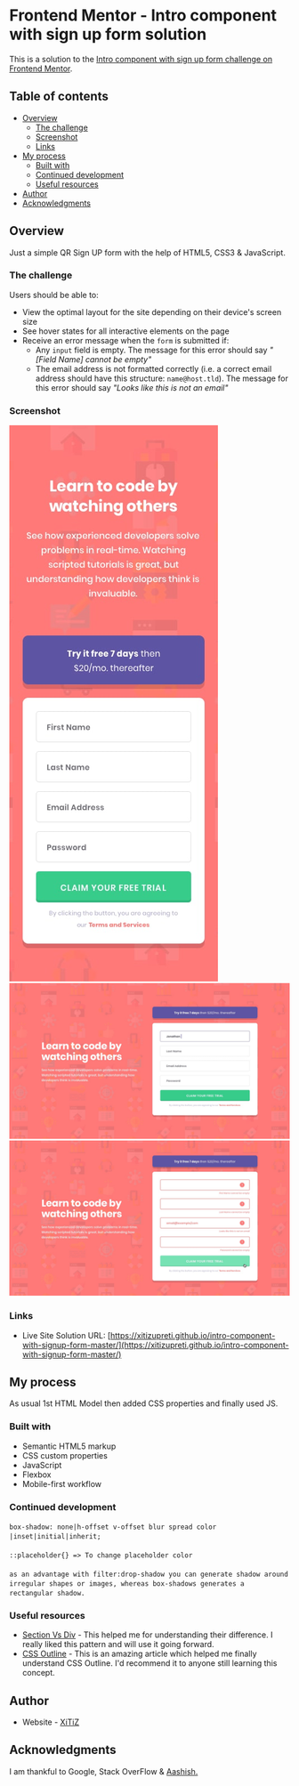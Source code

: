 # Frontend Mentor - Intro component with sign up form solution

This is a solution to the [Intro component with sign up form challenge on Frontend Mentor](https://www.frontendmentor.io/challenges/intro-component-with-signup-form-5cf91bd49edda32581d28fd1).

## Table of contents

- [Overview](#overview)
  - [The challenge](#the-challenge)
  - [Screenshot](#screenshot)
  - [Links](#links)
- [My process](#my-process)
  - [Built with](#built-with)
  - [Continued development](#continued-development)
  - [Useful resources](#useful-resources)
- [Author](#author)
- [Acknowledgments](#acknowledgments)

## Overview
Just a simple QR Sign UP form with the help of HTML5, CSS3 & JavaScript.

### The challenge

Users should be able to:

- View the optimal layout for the site depending on their device's screen size
- See hover states for all interactive elements on the page
- Receive an error message when the `form` is submitted if:
  - Any `input` field is empty. The message for this error should say *"[Field Name] cannot be empty"*
  - The email address is not formatted correctly (i.e. a correct email address should have this structure: `name@host.tld`). The message for this error should say *"Looks like this is not an email"*

### Screenshot

![Mobile SS](./design/mobile-design.jpg)
![Desktop SS](./design/desktop-design.jpg)
![Active states](./design/active-states.jpg)

### Links

- Live Site Solution URL: [https://xitizupreti.github.io/intro-component-with-signup-form-master/](https://xitizupreti.github.io/intro-component-with-signup-form-master/)

## My process
As usual 1st HTML Model then added CSS properties and finally used JS.

### Built with

- Semantic HTML5 markup
- CSS custom properties
- JavaScript
- Flexbox
- Mobile-first workflow

### Continued development

```box-shadow: none|h-offset v-offset blur spread color |inset|initial|inherit;```<br><br>
``` ::placeholder{} => To change placeholder color ```<br><br>
``` as an advantage with filter:drop-shadow you can generate shadow around irregular shapes or images, whereas box-shadows generates a rectangular shadow. ```

### Useful resources

- [Section Vs Div](https://www.geeksforgeeks.org/what-is-the-difference-between-section-and-div-tags-in-html/) - This helped me for understanding their difference. I really liked this pattern and will use it going forward.
- [CSS Outline](https://www.w3schools.com/css/css_outline.asp) - This is an amazing article which helped me finally understand CSS Outline. I'd recommend it to anyone still learning this concept.

## Author

- Website - [XiTiZ](https://www.kshitizupreti.com.np)


## Acknowledgments

I am thankful to Google, Stack OverFlow & [Aashish.](https://github.com/aashish-cd)
